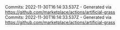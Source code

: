 Commits: 2022-11-30T16:14:33.537Z - Generated via https://github.com/marketplace/actions/artificial-grass
<br>
Commits: 2022-11-30T16:14:33.537Z - Generated via https://github.com/marketplace/actions/artificial-grass
<br>
